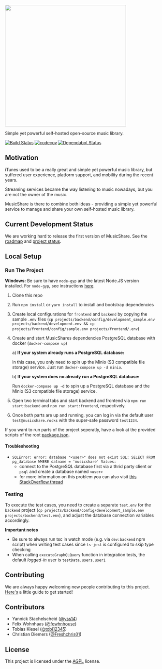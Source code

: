<img src="https://musicsharev2.blob.core.windows.net/musicsharestatic/musicshare_logo_gray.png" width="400">

Simple yet powerful self-hosted open-source music library.

[![Build Status](https://travis-ci.com/yss14/musicshare.svg?branch=master)](https://travis-ci.com/yss14/musicshare)
[![codecov](https://codecov.io/gh/yss14/musicshare/branch/master/graph/badge.svg)](https://codecov.io/gh/yss14/musicshare)
[![Dependabot Status](https://api.dependabot.com/badges/status?host=github&repo=yss14/musicshare)](https://dependabot.com)

## Motivation

iTunes used to be a really great and simple yet powerful music library, but suffered user experience, platform support, and mobility during the recent years.

Streaming services became the way listening to music nowadays, but you are not the owner of the music.

MusicShare is there to combine both ideas - providing a simple yet powerful service to manage and share your own self-hosted music library.

## Current Development Status

We are working hard to release the first version of MusicShare. See the [roadmap](https://github.com/yss14/musicshare/wiki/Roadmap) and [project status](https://github.com/yss14/musicshare/projects).

## Local Setup

### Run The Project

**Windows:** Be sure to have `node-gyp` and the latest Node.JS version installed. For `node-gyp`, see instructions [here](https://github.com/nodejs/node-gyp#installation).

1. Clone this repo
2. Run `npm install` or `yarn install` to install and bootstrap dependencies
3. Create local configurations for `frontend` and `backend` by copying the sample `.env` files (`cp projects/backend/config/development_sample.env projects/backend/development.env && cp projects/frontend/config/sample.env projects/frontend/.env`)
4. Create and start MusicShares dependencies PostgreSQL database with docker (`docker-compose up`)

    a) **If your system already runs a PostgreSQL database:**

    In this case, you only need to spin up the Minio (S3 compatible file storage) service. Just run `docker-compose up -d minio`.

    b) **If your system does no already run a PostgreSQL database:**

    Run `docker-compose up -d` to spin up a PostgreSQL database and the Minio (S3 compatible file storage) service.

5. Open two terminal tabs and start backend and frontend via `npm run start:backend` and `npm run start:frontend`, respectively.
6. Once both parts are up and running, you can log in via the default user `test@musicshare.rocks` with the super-safe password `test1234`.

If you want to run parts of the project seperatly, have a look at the provided scripts of the root [package.json](package.json).

#### Troubleshooting

-   `SQLError: error: database "<user>" does not exist SQL: SELECT FROM pg_database WHERE datname = 'musicshare' Values:`
    -   connect to the PostgreSQL database first via a thrid party client or `psql` and create a database named `<user>`
    -   for more information on this problem you can also visit [this StackOverflow thread](https://stackoverflow.com/questions/17633422/psql-fatal-database-user-does-not-exist)

### Testing

To execute the test cases, you need to create a separate `test.env` for the `backend`
project (`cp projects/backend/config/development_sample.env projects/backend/test.env`),
and adjust the database connection variables accordingly.

**Important notes**

-   Be sure to always run tsc in watch mode (e.g. via `dev:backend` npm script) when writing test cases since `ts-jest` is configured to skip type checking
-   When calling `executeGraphQLQuery` function in integration tests, the default _logged-in_ user is `testData.users.user1`

## Contributing

We are always happy welcoming new people contributing to this project. [Here's](https://github.com/yss14/musicshare/wiki/Contributing) a little guide to get started!

## Contributors

-   Yannick Stachelscheid ([@yss14](https://github.com/yss14))
-   Felix Wohnhaas ([@fewhnhouse](https://github.com/fewhnhouse))
-   Tobias Klesel ([@tobi12345](https://github.com/tobi12345))
-   Christian Diemers ([@Freshchris01](https://github.com/Freshchris01))

## License

This project is licensed under the [AGPL](LICENSE) license.
